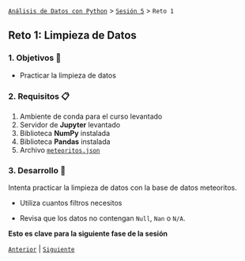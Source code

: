 [`Análisis de Datos con Python`](../../README.md) > [`Sesión 5`](../README.md) > `Reto 1`

## Reto 1: Limpieza de Datos

### 1. Objetivos :dart:

- Practicar la limpieza de datos

### 2. Requisitos :clipboard:

1. Ambiente de conda para el curso levantado
1. Servidor de __Jupyter__ levantado
1. Biblioteca __NumPy__ instalada
1. Biblioteca __Pandas__ instalada
1. Archivo [`meteoritos.json`](codigos/meteoritos.json)

### 3. Desarrollo :rocket:

Intenta practicar la limpieza de datos con la base de datos meteoritos.

- Utiliza cuantos filtros necesitos

- Revisa que los datos no contengan `Null`, `Nan` o `N/A`.

**Esto es clave para la siguiente fase de la sesión**

[`Anterior`](../ejemplo01/README.md) | [`Siguiente`](../README.md#insnormalización-de-datosins)
